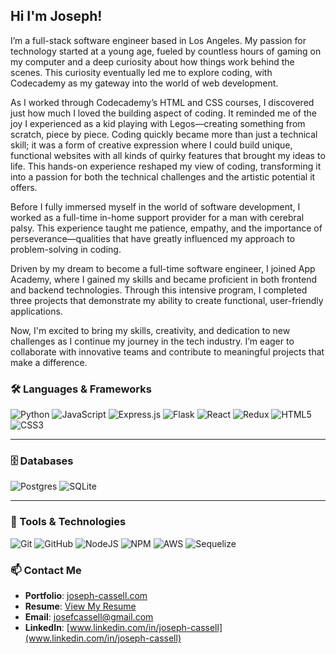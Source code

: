 ## Hi I'm Joseph!

I’m a full-stack software engineer based in Los Angeles. My passion for technology started at a young age, fueled by countless hours of gaming on my computer and a deep curiosity about how things work behind the scenes. This curiosity eventually led me to explore coding, with Codecademy as my gateway into the world of web development.

As I worked through Codecademy’s HTML and CSS courses, I discovered just how much I loved the building aspect of coding. It reminded me of the joy I experienced as a kid playing with Legos—creating something from scratch, piece by piece. Coding quickly became more than just a technical skill; it was a form of creative expression where I could build unique, functional websites with all kinds of quirky features that brought my ideas to life. This hands-on experience reshaped my view of coding, transforming it into a passion for both the technical challenges and the artistic potential it offers.

Before I fully immersed myself in the world of software development, I worked as a full-time in-home support provider for a man with cerebral palsy. This experience taught me patience, empathy, and the importance of perseverance—qualities that have greatly influenced my approach to problem-solving in coding.

Driven by my dream to become a full-time software engineer, I joined App Academy, where I gained my skills and became proficient in both frontend and backend technologies. Through this intensive program, I completed three projects that demonstrate my ability to create functional, user-friendly applications.

Now, I'm excited to bring my skills, creativity, and dedication to new challenges as I continue my journey in the tech industry. I’m eager to collaborate with innovative teams and contribute to meaningful projects that make a difference.

### 🛠️ Languages & Frameworks

![Python](https://img.shields.io/badge/python-3670A0?style=for-the-badge&logo=python&logoColor=ffdd54)
![JavaScript](https://img.shields.io/badge/javascript-%23323330.svg?style=for-the-badge&logo=javascript&logoColor=%23F7DF1E)
![Express.js](https://img.shields.io/badge/express.js-%23404d59.svg?style=for-the-badge&logo=express&logoColor=%2361DAFB)
![Flask](https://img.shields.io/badge/flask-%23000.svg?style=for-the-badge&logo=flask&logoColor=white)
![React](https://img.shields.io/badge/react-%2320232a.svg?style=for-the-badge&logo=react&logoColor=%2361DAFB)
![Redux](https://img.shields.io/badge/redux-%23593d88.svg?style=for-the-badge&logo=redux&logoColor=white)
![HTML5](https://img.shields.io/badge/html5-%23E34F26.svg?style=for-the-badge&logo=html5&logoColor=white)
![CSS3](https://img.shields.io/badge/css3-%231572B6.svg?style=for-the-badge&logo=css3&logoColor=white)

---

### 🗄️ Databases

![Postgres](https://img.shields.io/badge/postgres-%23316192.svg?style=for-the-badge&logo=postgresql&logoColor=white)
![SQLite](https://img.shields.io/badge/sqlite-%2307405e.svg?style=for-the-badge&logo=sqlite&logoColor=white)

---

### 🔧 Tools & Technologies

![Git](https://img.shields.io/badge/git-%23F05033.svg?style=for-the-badge&logo=git&logoColor=white)
![GitHub](https://img.shields.io/badge/github-%23121011.svg?style=for-the-badge&logo=github&logoColor=white)
![NodeJS](https://img.shields.io/badge/node.js-6DA55F?style=for-the-badge&logo=node.js&logoColor=white)
![NPM](https://img.shields.io/badge/NPM-%23CB3837.svg?style=for-the-badge&logo=npm&logoColor=white)
![AWS](https://img.shields.io/badge/AWS-%23FF9900.svg?style=for-the-badge&logo=amazon-aws&logoColor=white)
![Sequelize](https://img.shields.io/badge/Sequelize-52B0E7?style=for-the-badge&logo=Sequelize&logoColor=white)

### 📫 Contact Me

- **Portfolio**: [joseph-cassell.com](https://joseph-cassell.com)
- **Resume**: [View My Resume](https://docs.google.com/document/d/1Rdxjc-iHdClchv5Z0gbm06xKCYdRmie4ThfjszdHLfM/edit?usp=sharing)
- **Email**: [josefcassell@gmail.com](josefcassell@gmail.com)
- **LinkedIn**: [www.linkedin.com/in/joseph-cassell](www.linkedin.com/in/joseph-cassell)
